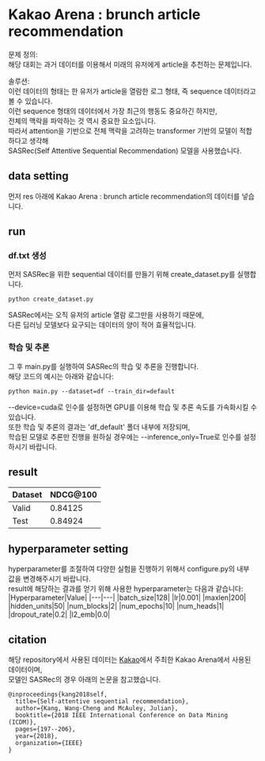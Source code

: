 # Kakao Arena : brunch article recommendation
문제 정의:  
해당 대회는 과거 데이터를 이용해서 미래의 유저에게 article을 추천하는 문제입니다.  

솔루션:  
이런 데이터의 형태는 한 유저가 article을 열람한 로그 형태, 즉 sequence 데이터라고 볼 수 있습니다.    
이런 sequence 형태의 데이터에서 가장 최근의 행동도 중요하긴 하지만,   
전체의 맥락을 파악하는 것 역시 중요한 요소입니다.   
따라서 attention을 기반으로 전체 맥락을 고려하는 transformer 기반의 모델이 적합하다고 생각해  
SASRec(Self Attentive Sequential Recommendation) 모델을 사용했습니다.  

## data setting 
먼저 res 아래에 Kakao Arena : brunch article recommendation의 데이터를 넣습니다.  

## run  
### df.txt 생성  
먼저 SASRec을 위한 sequential 데이터를 만들기 위해 create_dataset.py를 실행합니다.  
```
python create_dataset.py
```
SASRec에서는 오직 유저의 article 열람 로그만을 사용하기 때문에,  
다른 딥러닝 모델보다 요구되는 데이터의 양이 적어 효율적입니다.  

### 학습 및 추론
그 후 main.py를 실행하여 SASRec의 학습 및 추론을 진행합니다.  
해당 코드의 예시는 아래와 같습니다:   
```
python main.py --dataset=df --train_dir=default
```
--device=cuda로 인수를 설정하면 GPU를 이용해 학습 및 추론 속도를 가속화시킬 수 있습니다.  
또한 학습 및 추론의 결과는 'df_default' 폴더 내부에 저장되며,  
학습된 모델로 추론만 진행을 원하실 경우에는 --inference_only=True로 인수를 설정하시기 바랍니다.  

## result  
|Dataset|NDCG@100|
|---|---|
|Valid|0.84125|
|Test|0.84924|

## hyperparameter setting
hyperparameter를 조절하여 다양한 실험을 진행하기 위해서 configure.py의 내부 값을 변경해주시기 바랍니다.  
result에 해당하는 결과를 얻기 위해 사용한 hyperparameter는 다음과 같습니다:  
|Hyperparameter|Value|
|---|---|
|batch_size|128|
|lr|0.001|
|maxlen|200|
|hidden_units|50|
|num_blocks|2|
|num_epochs|10|
|num_heads|1|
|dropout_rate|0.2|
|l2_emb|0.0|

## citation
해당 repository에서 사용된 데이터는 [Kakao](https://www.kakaocorp.com)에서 주최한 Kakao Arena에서 사용된 데이터이며,   
모델인 SASRec의 경우 아래의 논문을 참고했습니다.  
```
@inproceedings{kang2018self,
  title={Self-attentive sequential recommendation},
  author={Kang, Wang-Cheng and McAuley, Julian},
  booktitle={2018 IEEE International Conference on Data Mining (ICDM)},
  pages={197--206},
  year={2018},
  organization={IEEE}
}
```
